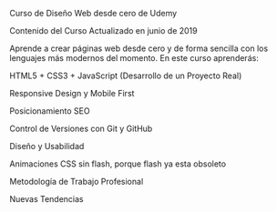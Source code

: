 Curso de Diseño Web desde cero de Udemy

Contenido del Curso Actualizado en junio de 2019

Aprende a crear páginas web desde cero y de forma sencilla con los lenguajes más modernos del momento. En este curso aprenderás:

HTML5 + CSS3 + JavaScript (Desarrollo de un Proyecto Real)

Responsive Design y Mobile First

Posicionamiento SEO

Control de Versiones con Git y GitHub

Diseño y Usabilidad

Animaciones CSS sin flash, porque flash ya esta obsoleto

Metodología de Trabajo Profesional

Nuevas Tendencias
